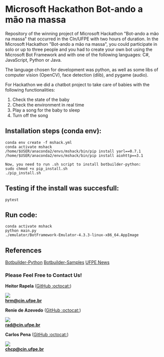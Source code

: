 # Microsoft Hackathon Bot-ando a mão na massa

Repository of the winning project of Microsoft Hackathon "Bot-ando a mão na massa" that occurred in the CIn/UFPE with two hours of duration. In the Microsoft Hackathon "Bot-ando a mão na massa", you could participate in solo or up to three people and you had to create your own bot using the Microsoft Bot Framework and with one of the following languages: C#, JavaScript, Python or Java.

The language chosen for development was python, as well as some libs of computer vision (OpenCV), face detection (dlib), and pygame (audio).

For Hackathon we did a chatbot project to take care of babies with the following functionalities:
1) Check the state of the baby
2) Check the environment in real time
3) Play a song for the baby to sleep
4) Turn off the song

## Installation steps (conda env):

    conda env create -f mshack.yml
    conda activate mshack
    /home/$USER/anaconda2/envs/mshack/bin/pip install yarl==0.7.1
    /home/$USER/anaconda2/envs/mshack/bin/pip install aiohttp==3.1

    Now, you need to run .sh script to install botbuilder-python:
    sudo chmod +x pip_install.sh
    ./pip_install.sh

## Testing if the install was succesfull:
    
    pytest

## Run code:
    
    conda activate mshack
    python main.py
    ./emulator/BotFramework-Emulator-4.3.3-linux-x86_64.AppImage

## References

[Botbuilder-Python](https://github.com/Microsoft/botbuilder-python) 
[Botbuilder-Samples](https://github.com/Microsoft/BotBuilder-Samples/blob/master/README.md)
[UFPE News](https://www.ufpe.br/agencia/noticias/-/asset_publisher/VQX2pzmP0mP4/content/microsoft-realiza-recrutamento-no-centro-de-informatica/40615)

### Please Feel Free to Contact Us!

**Heitor Rapela** ([GitHub :octocat:](https://github.com/heitorrapela))
  
![](https://github.com/heitorrapela.png?size=230)  
**hrm@cin.ufpe.br**

**Renie de Azevedo** ([GitHub :octocat:](https://github.com/R3NI3))
  
![](https://github.com/R3NI3.png?size=230)  
**rad@cin.ufpe.br**

**Carlos Pena** ([GitHub :octocat:](https://github.com/CarlosPena00))
  
![](https://github.com/CarlosPena00.png?size=230)  
**chcp@cin.ufpe.br**